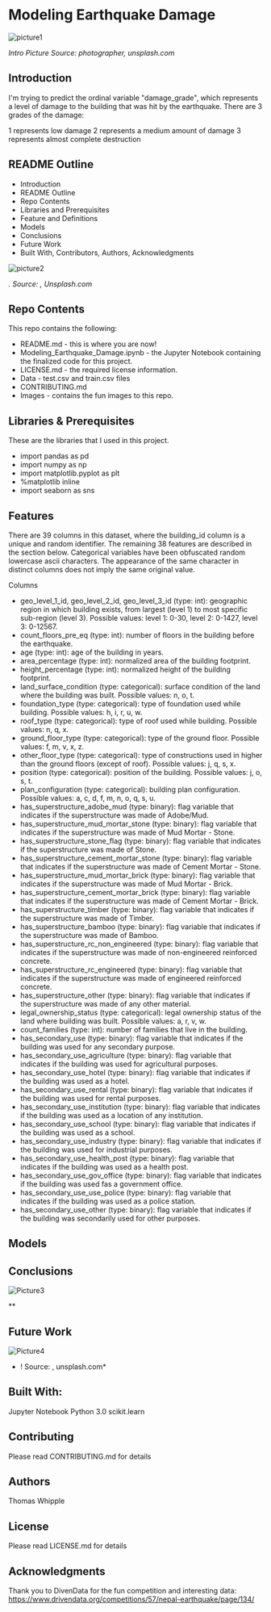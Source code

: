 # Modeling Earthquake Damage


![picture1]()

*Intro Picture Source: photographer, unsplash.com*


## Introduction
I'm trying to predict the ordinal variable "damage_grade", which represents a level of damage to the building that was hit by the earthquake. There are 3 grades of the damage:

1 represents low damage
2 represents a medium amount of damage
3 represents almost complete destruction


## README Outline
* Introduction 
* README Outline
* Repo Contents
* Libraries and Prerequisites
* Feature and Definitions
* Models
* Conclusions
* Future Work
* Built With, Contributors, Authors, Acknowledgments


![picture2]()

*. Source: , Unsplash.com*


## Repo Contents
This repo contains the following:
* README.md - this is where you are now!
* Modeling_Earthquake_Damage.ipynb - the Jupyter Notebook containing the finalized code for this project.
* LICENSE.md - the required license information.
* Data - test.csv and train.csv files
* CONTRIBUTING.md 
* Images - contains the fun images to this repo.



## Libraries & Prerequisites
These are the libraries that I used in this project.

* import pandas as pd
* import numpy as np
* import matplotlib.pyplot as plt
* %matplotlib inline
* import seaborn as sns



## Features
There are 39 columns in this dataset, where the building_id column is a unique and random identifier. The remaining 38 features are described in the section below. Categorical variables have been obfuscated random lowercase ascii characters. The appearance of the same character in distinct columns does not imply the same original value.

Columns
* geo_level_1_id, geo_level_2_id, geo_level_3_id (type: int): geographic region in which building exists, from largest (level 1) to most specific sub-region (level 3). Possible values: level 1: 0-30, level 2: 0-1427, level 3: 0-12567.
* count_floors_pre_eq (type: int): number of floors in the building before the earthquake.
* age (type: int): age of the building in years.
* area_percentage (type: int): normalized area of the building footprint.
* height_percentage (type: int): normalized height of the building footprint.
* land_surface_condition (type: categorical): surface condition of the land where the building was built. Possible values: n, o, t.
* foundation_type (type: categorical): type of foundation used while building. Possible values: h, i, r, u, w.
* roof_type (type: categorical): type of roof used while building. Possible values: n, q, x.
* ground_floor_type (type: categorical): type of the ground floor. Possible values: f, m, v, x, z.
* other_floor_type (type: categorical): type of constructions used in higher than the ground floors (except of roof). Possible values: j, q, s, x.
* position (type: categorical): position of the building. Possible values: j, o, s, t.
* plan_configuration (type: categorical): building plan configuration. Possible values: a, c, d, f, m, n, o, q, s, u.
* has_superstructure_adobe_mud (type: binary): flag variable that indicates if the superstructure was made of Adobe/Mud.
* has_superstructure_mud_mortar_stone (type: binary): flag variable that indicates if the superstructure was made of Mud Mortar - Stone.
* has_superstructure_stone_flag (type: binary): flag variable that indicates if the superstructure was made of Stone.
* has_superstructure_cement_mortar_stone (type: binary): flag variable that indicates if the superstructure was made of Cement Mortar - Stone.
* has_superstructure_mud_mortar_brick (type: binary): flag variable that indicates if the superstructure was made of Mud Mortar - Brick.
* has_superstructure_cement_mortar_brick (type: binary): flag variable that indicates if the superstructure was made of Cement Mortar - Brick.
* has_superstructure_timber (type: binary): flag variable that indicates if the superstructure was made of Timber.
* has_superstructure_bamboo (type: binary): flag variable that indicates if the superstructure was made of Bamboo.
* has_superstructure_rc_non_engineered (type: binary): flag variable that indicates if the superstructure was made of non-engineered reinforced concrete.
* has_superstructure_rc_engineered (type: binary): flag variable that indicates if the superstructure was made of engineered reinforced concrete.
* has_superstructure_other (type: binary): flag variable that indicates if the superstructure was made of any other material.
* legal_ownership_status (type: categorical): legal ownership status of the land where building was built. Possible values: a, r, v, w.
* count_families (type: int): number of families that live in the building.
* has_secondary_use (type: binary): flag variable that indicates if the building was used for any secondary purpose.
* has_secondary_use_agriculture (type: binary): flag variable that indicates if the building was used for agricultural purposes.
* has_secondary_use_hotel (type: binary): flag variable that indicates if the building was used as a hotel.
* has_secondary_use_rental (type: binary): flag variable that indicates if the building was used for rental purposes.
* has_secondary_use_institution (type: binary): flag variable that indicates if the building was used as a location of any institution.
* has_secondary_use_school (type: binary): flag variable that indicates if the building was used as a school.
* has_secondary_use_industry (type: binary): flag variable that indicates if the building was used for industrial purposes.
* has_secondary_use_health_post (type: binary): flag variable that indicates if the building was used as a health post.
* has_secondary_use_gov_office (type: binary): flag variable that indicates if the building was used fas a government office.
* has_secondary_use_use_police (type: binary): flag variable that indicates if the building was used as a police station.
* has_secondary_use_other (type: binary): flag variable that indicates if the building was secondarily used for other purposes.


## Models



## Conclusions


![Picture3]()

**


## Future Work



![Picture4]()

* ! Source: , unsplash.com*


## Built With:
Jupyter Notebook
Python 3.0
scikit.learn


## Contributing
Please read CONTRIBUTING.md for details


## Authors
Thomas Whipple


## License
Please read LICENSE.md for details


## Acknowledgments
Thank you to DivenData for the fun competition and interesting data:
https://www.drivendata.org/competitions/57/nepal-earthquake/page/134/

